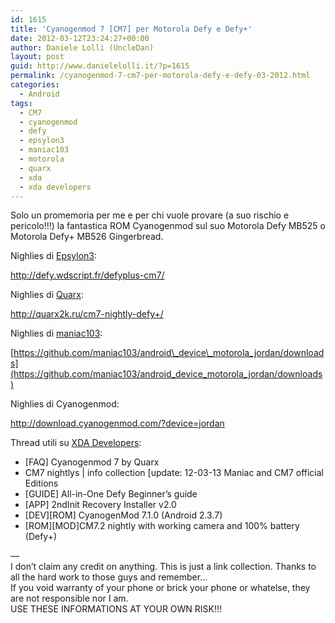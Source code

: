 ```yaml
---
id: 1615
title: 'Cyanogenmod 7 [CM7] per Motorola Defy e Defy+'
date: 2012-03-12T23:24:27+00:00
author: Daniele Lolli (UncleDan)
layout: post
guid: http://www.danielelolli.it/?p=1615
permalink: /cyanogenmod-7-cm7-per-motorola-defy-e-defy-03-2012.html
categories:
  - Android
tags:
  - CM7
  - cyanogenmod
  - defy
  - epsylon3
  - maniac103
  - motorola
  - quarx
  - xda
  - xda developers
---
```

Solo un promemoria per me e per chi vuole provare (a suo rischio e pericolo!!!) la fantastica ROM Cyanogenmod sul suo Motorola Defy MB525 o Motorola Defy+ MB526 Gingerbread.

Nighlies di <a title="Epsylon3 @ XDA Developers" href="http://forum.xda-developers.com/member.php?u=803131" target="_blank">Epsylon3</a>:
  
http://defy.wdscript.fr/defyplus-cm7/

Nighlies di <a title="Quarx @ XDA Developers" href="http://forum.xda-developers.com/member.php?u=513620" target="_blank">Quarx</a>:
  
http://quarx2k.ru/cm7-nightly-defy+/

Nighlies di <a href="http://forum.xda-developers.com/member.php?u=765758" target="_blank">maniac103</a>:
  
[https://github.com/maniac103/android\_device\_motorola_jordan/downloads](https://github.com/maniac103/android_device_motorola_jordan/downloads)

Nighlies di Cyanogenmod:
  
http://download.cyanogenmod.com/?device=jordan

Thread utili su <a title="XDA Developers" href="http://www.xda-developers.com/" target="_blank">XDA Developers</a>:

  * [FAQ] Cyanogenmod 7 by Quarx
  * CM7 nightlys | info collection [update: 12-03-13 Maniac and CM7 official Editions
  * [GUIDE] All-in-One Defy Beginner&#8217;s guide
  * [APP] 2ndInit Recovery Installer v2.0
  * \[DEV\]\[ROM\] CyanogenMod 7.1.0 (Android 2.3.7)
  * \[ROM\]\[MOD\]CM7.2 nightly with working camera and 100% battery (Defy+)

<div>
  &#8212;
</div>

<div>
  I don&#8217;t claim any credit on anything. This is just a link collection. Thanks to all the hard work to those guys and remember&#8230;
</div>

<div>
  If you void warranty of your phone or brick your phone or whatelse, they are not responsible nor I am.
</div>

<div>
  USE THESE INFORMATIONS AT YOUR OWN RISK!!!
</div>

&nbsp;

&nbsp;